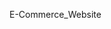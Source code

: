  E-Commerce_Website
          
                                       
    


        
            
            
            
            
            
            
            
                
